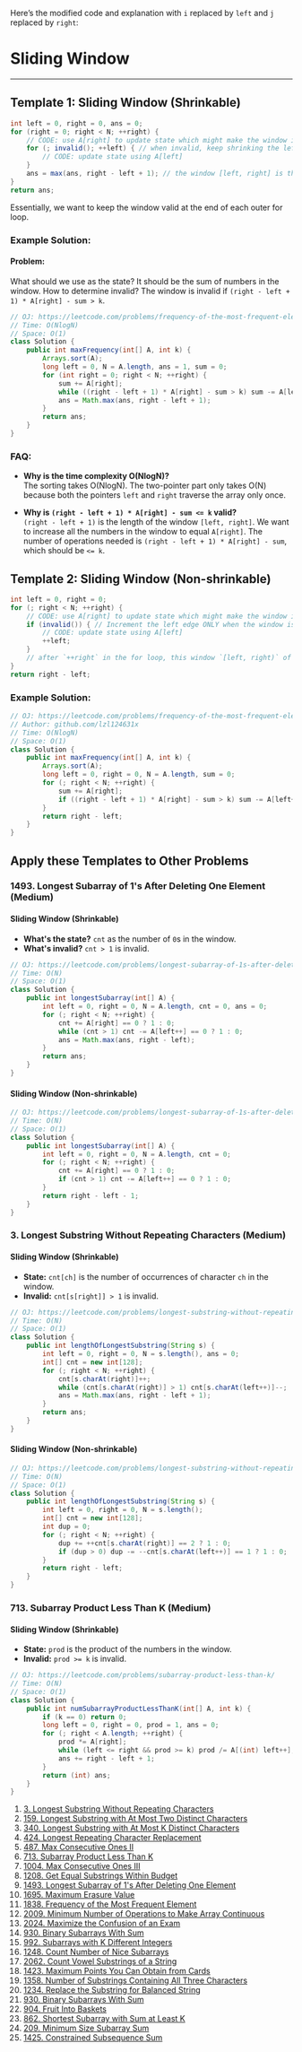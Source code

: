 Here’s the modified code and explanation with `i` replaced by `left` and `j` replaced by `right`:

# Sliding Window 

--- 

## Template 1: Sliding Window (Shrinkable)

```java
int left = 0, right = 0, ans = 0;
for (right = 0; right < N; ++right) {
    // CODE: use A[right] to update state which might make the window invalid
    for (; invalid(); ++left) { // when invalid, keep shrinking the left edge until it's valid again
        // CODE: update state using A[left]
    }
    ans = max(ans, right - left + 1); // the window [left, right] is the maximum window we've found thus far
}
return ans;
```

Essentially, we want to keep the window valid at the end of each outer for loop.

### Example Solution:

#### Problem:
What should we use as the state? It should be the sum of numbers in the window.
How to determine invalid? The window is invalid if `(right - left + 1) * A[right] - sum > k`.

```java
// OJ: https://leetcode.com/problems/frequency-of-the-most-frequent-element/
// Time: O(NlogN)
// Space: O(1)
class Solution {
    public int maxFrequency(int[] A, int k) {
        Arrays.sort(A);
        long left = 0, N = A.length, ans = 1, sum = 0;
        for (int right = 0; right < N; ++right) {
            sum += A[right];
            while ((right - left + 1) * A[right] - sum > k) sum -= A[left++];
            ans = Math.max(ans, right - left + 1);
        }
        return ans;
    }
}
```

### FAQ:

- **Why is the time complexity O(NlogN)?**  
  The sorting takes O(NlogN). The two-pointer part only takes O(N) because both the pointers `left` and `right` traverse the array only once.
  
- **Why is `(right - left + 1) * A[right] - sum <= k` valid?**  
  `(right - left + 1)` is the length of the window `[left, right]`. We want to increase all the numbers in the window to equal `A[right]`. The number of operations needed is `(right - left + 1) * A[right] - sum`, which should be `<= k`.

## Template 2: Sliding Window (Non-shrinkable)

```java
int left = 0, right = 0;
for (; right < N; ++right) {
    // CODE: use A[right] to update state which might make the window invalid
    if (invalid()) { // Increment the left edge ONLY when the window is invalid
        // CODE: update state using A[left]
        ++left;
    }
    // after `++right` in the for loop, this window `[left, right)` of length `right - left` might be valid.
}
return right - left;
```

### Example Solution:

```java
// OJ: https://leetcode.com/problems/frequency-of-the-most-frequent-element/
// Author: github.com/lzl124631x
// Time: O(NlogN)
// Space: O(1)
class Solution {
    public int maxFrequency(int[] A, int k) {
        Arrays.sort(A);
        long left = 0, right = 0, N = A.length, sum = 0;
        for (; right < N; ++right) {
            sum += A[right];
            if ((right - left + 1) * A[right] - sum > k) sum -= A[left++];
        }
        return right - left;
    }
}
```

## Apply these Templates to Other Problems

### 1493. Longest Subarray of 1's After Deleting One Element (Medium)

#### Sliding Window (Shrinkable)

- **What's the state?** `cnt` as the number of `0`s in the window.
- **What's invalid?** `cnt > 1` is invalid.

```java
// OJ: https://leetcode.com/problems/longest-subarray-of-1s-after-deleting-one-element/
// Time: O(N)
// Space: O(1)
class Solution {
    public int longestSubarray(int[] A) {
        int left = 0, right = 0, N = A.length, cnt = 0, ans = 0;
        for (; right < N; ++right) {
            cnt += A[right] == 0 ? 1 : 0;
            while (cnt > 1) cnt -= A[left++] == 0 ? 1 : 0;
            ans = Math.max(ans, right - left);
        }
        return ans;
    }
}
```

#### Sliding Window (Non-shrinkable)

```java
// OJ: https://leetcode.com/problems/longest-subarray-of-1s-after-deleting-one-element/
// Time: O(N)
// Space: O(1)
class Solution {
    public int longestSubarray(int[] A) {
        int left = 0, right = 0, N = A.length, cnt = 0;
        for (; right < N; ++right) {
            cnt += A[right] == 0 ? 1 : 0;
            if (cnt > 1) cnt -= A[left++] == 0 ? 1 : 0;
        }
        return right - left - 1;
    }
}
```

### 3. Longest Substring Without Repeating Characters (Medium)

#### Sliding Window (Shrinkable)

- **State:** `cnt[ch]` is the number of occurrences of character `ch` in the window.
- **Invalid:** `cnt[s[right]] > 1` is invalid.

```java
// OJ: https://leetcode.com/problems/longest-substring-without-repeating-characters/
// Time: O(N)
// Space: O(1)
class Solution {
    public int lengthOfLongestSubstring(String s) {
        int left = 0, right = 0, N = s.length(), ans = 0;
        int[] cnt = new int[128];
        for (; right < N; ++right) {
            cnt[s.charAt(right)]++;
            while (cnt[s.charAt(right)] > 1) cnt[s.charAt(left++)]--;
            ans = Math.max(ans, right - left + 1);
        }
        return ans;
    }
}
```

#### Sliding Window (Non-shrinkable)

```java
// OJ: https://leetcode.com/problems/longest-substring-without-repeating-characters/
// Time: O(N)
// Space: O(1)
class Solution {
    public int lengthOfLongestSubstring(String s) {
        int left = 0, right = 0, N = s.length();
        int[] cnt = new int[128];
        int dup = 0;
        for (; right < N; ++right) {
            dup += ++cnt[s.charAt(right)] == 2 ? 1 : 0;
            if (dup > 0) dup -= --cnt[s.charAt(left++)] == 1 ? 1 : 0;
        }
        return right - left;
    }
}
```

### 713. Subarray Product Less Than K (Medium)

#### Sliding Window (Shrinkable)

- **State:** `prod` is the product of the numbers in the window.
- **Invalid:** `prod >= k` is invalid.

```java
// OJ: https://leetcode.com/problems/subarray-product-less-than-k/
// Time: O(N)
// Space: O(1)
class Solution {
    public int numSubarrayProductLessThanK(int[] A, int k) {
        if (k == 0) return 0;
        long left = 0, right = 0, prod = 1, ans = 0;
        for (; right < A.length; ++right) {
            prod *= A[right];
            while (left <= right && prod >= k) prod /= A[(int) left++];
            ans += right - left + 1;
        }
        return (int) ans;
    }
}
```


1. [3. Longest Substring Without Repeating Characters](https://leetcode.com/problems/longest-substring-without-repeating-characters/)
2. [159. Longest Substring with At Most Two Distinct Characters](https://leetcode.com/problems/longest-substring-with-at-most-two-distinct-characters/)
3. [340. Longest Substring with At Most K Distinct Characters](https://leetcode.com/problems/longest-substring-with-at-most-k-distinct-characters/)
4. [424. Longest Repeating Character Replacement](https://leetcode.com/problems/longest-repeating-character-replacement/)
5. [487. Max Consecutive Ones II](https://leetcode.com/problems/max-consecutive-ones-ii/)
6. [713. Subarray Product Less Than K](https://leetcode.com/problems/subarray-product-less-than-k/)
7. [1004. Max Consecutive Ones III](https://leetcode.com/problems/max-consecutive-ones-iii/)
8. [1208. Get Equal Substrings Within Budget](https://leetcode.com/problems/get-equal-substrings-within-budget/)
9. [1493. Longest Subarray of 1's After Deleting One Element](https://leetcode.com/problems/longest-subarray-of-1s-after-deleting-one-element/)
10. [1695. Maximum Erasure Value](https://leetcode.com/problems/maximum-erasure-value/)
11. [1838. Frequency of the Most Frequent Element](https://leetcode.com/problems/frequency-of-the-most-frequent-element/)
12. [2009. Minimum Number of Operations to Make Array Continuous](https://leetcode.com/problems/minimum-number-of-operations-to-make-array-continuous/)
13. [2024. Maximize the Confusion of an Exam](https://leetcode.com/problems/maximize-the-confusion-of-an-exam/)
14. [930. Binary Subarrays With Sum](https://leetcode.com/problems/binary-subarrays-with-sum/)
15. [992. Subarrays with K Different Integers](https://leetcode.com/problems/subarrays-with-k-different-integers/)
16. [1248. Count Number of Nice Subarrays](https://leetcode.com/problems/count-number-of-nice-subarrays/)
17. [2062. Count Vowel Substrings of a String](https://leetcode.com/problems/count-vowel-substrings-of-a-string/)
18. [1423. Maximum Points You Can Obtain from Cards](https://leetcode.com/problems/maximum-points-you-can-obtain-from-cards/)
19. [1358. Number of Substrings Containing All Three Characters](https://leetcode.com/problems/number-of-substrings-containing-all-three-characters/)
20. [1234. Replace the Substring for Balanced String](https://leetcode.com/problems/replace-the-substring-for-balanced-string/)
21. [930. Binary Subarrays With Sum](https://leetcode.com/problems/binary-subarrays-with-sum/)
22. [904. Fruit Into Baskets](https://leetcode.com/problems/fruit-into-baskets/)
23. [862. Shortest Subarray with Sum at Least K](https://leetcode.com/problems/shortest-subarray-with-sum-at-least-k/)
24. [209. Minimum Size Subarray Sum](https://leetcode.com/problems/minimum-size-subarray-sum/)
25. [1425. Constrained Subsequence Sum](https://leetcode.com/problems/constrained-subsequence-sum/)
